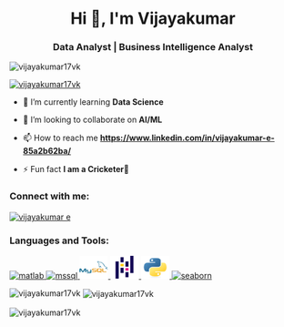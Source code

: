 <h1 align="center">Hi 👋, I'm Vijayakumar</h1>
<h3 align="center">Data Analyst | Business Intelligence Analyst </h3>

<p align="left"> <img src="https://komarev.com/ghpvc/?username=vijayakumar17vk&label=Profile%20views&color=0e75b6&style=flat" alt="vijayakumar17vk" /> </p>

<p align="left"> <a href="https://github.com/ryo-ma/github-profile-trophy"><img src="https://github-profile-trophy.vercel.app/?username=vijayakumar17vk" alt="vijayakumar17vk" /></a> </p>

- 🔭 I’m currently learning **Data Science**

- 👯 I’m looking to collaborate on **AI/ML**

- 📫 How to reach me **https://www.linkedin.com/in/vijayakumar-e-85a2b62ba/**

- ⚡ Fun fact **I am a Cricketer🏏**

<h3 align="left">Connect with me:</h3>
<p align="left">
<a href="https://linkedin.com/in/vijayakumar e" target="blank"><img align="center" src="https://raw.githubusercontent.com/rahuldkjain/github-profile-readme-generator/master/src/images/icons/Social/linked-in-alt.svg" alt="vijayakumar e" height="30" width="40" /></a>
</p>

<h3 align="left">Languages and Tools:</h3>
<p align="left"> <a href="https://www.mathworks.com/" target="_blank" rel="noreferrer"> <img src="https://upload.wikimedia.org/wikipedia/commons/2/21/Matlab_Logo.png" alt="matlab" width="50" height="40"/> </a> <a href="https://www.microsoft.com/en-us/sql-server" target="_blank" rel="noreferrer"> <img src="https://www.svgrepo.com/show/303229/microsoft-sql-server-logo.svg" alt="mssql" width="40" height="50"/> </a> <a href="https://www.mysql.com/" target="_blank" rel="noreferrer"> <img src="https://raw.githubusercontent.com/devicons/devicon/master/icons/mysql/mysql-original-wordmark.svg" alt="mysql" width="50" height="40"/> </a> <a href="https://pandas.pydata.org/" target="_blank" rel="noreferrer"> <img src="https://raw.githubusercontent.com/devicons/devicon/2ae2a900d2f041da66e950e4d48052658d850630/icons/pandas/pandas-original.svg" alt="pandas" width="50" height="40"/> </a> <a href="https://www.python.org" target="_blank" rel="noreferrer"> <img src="https://raw.githubusercontent.com/devicons/devicon/master/icons/python/python-original.svg" alt="python" width="50" height="40"/> </a> <a href="https://seaborn.pydata.org/" target="_blank" rel="noreferrer"> <img src="https://seaborn.pydata.org/_images/logo-mark-lightbg.svg" alt="seaborn" width="50" height="40"/> </a> </p>

<p><img align="left" src="https://github-readme-stats.vercel.app/api/top-langs?username=vijayakumar17vk&show_icons=true&locale=en&layout=compact" alt="vijayakumar17vk" /></p>

<p>&nbsp;<img align="center" src="https://github-readme-stats.vercel.app/api?username=vijayakumar17vk&show_icons=true&locale=en" alt="vijayakumar17vk" /></p>

<p><img align="center" src="https://github-readme-streak-stats.herokuapp.com/?user=vijayakumar17vk&" alt="vijayakumar17vk" /></p>
